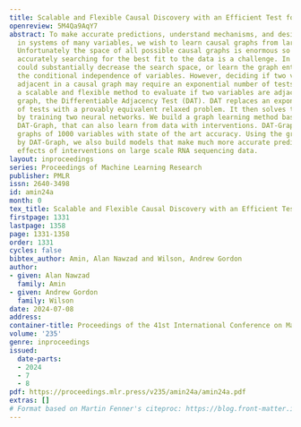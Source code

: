 ```yaml
---
title: Scalable and Flexible Causal Discovery with an Efficient Test for Adjacency
openreview: 5M4Qa9AqY7
abstract: To make accurate predictions, understand mechanisms, and design interventions
  in systems of many variables, we wish to learn causal graphs from large scale data.
  Unfortunately the space of all possible causal graphs is enormous so scalably and
  accurately searching for the best fit to the data is a challenge. In principle we
  could substantially decrease the search space, or learn the graph entirely, by testing
  the conditional independence of variables. However, deciding if two variables are
  adjacent in a causal graph may require an exponential number of tests. Here we build
  a scalable and flexible method to evaluate if two variables are adjacent in a causal
  graph, the Differentiable Adjacency Test (DAT). DAT replaces an exponential number
  of tests with a provably equivalent relaxed problem. It then solves this problem
  by training two neural networks. We build a graph learning method based on DAT,
  DAT-Graph, that can also learn from data with interventions. DAT-Graph can learn
  graphs of 1000 variables with state of the art accuracy. Using the graph learned
  by DAT-Graph, we also build models that make much more accurate predictions of the
  effects of interventions on large scale RNA sequencing data.
layout: inproceedings
series: Proceedings of Machine Learning Research
publisher: PMLR
issn: 2640-3498
id: amin24a
month: 0
tex_title: Scalable and Flexible Causal Discovery with an Efficient Test for Adjacency
firstpage: 1331
lastpage: 1358
page: 1331-1358
order: 1331
cycles: false
bibtex_author: Amin, Alan Nawzad and Wilson, Andrew Gordon
author:
- given: Alan Nawzad
  family: Amin
- given: Andrew Gordon
  family: Wilson
date: 2024-07-08
address:
container-title: Proceedings of the 41st International Conference on Machine Learning
volume: '235'
genre: inproceedings
issued:
  date-parts:
  - 2024
  - 7
  - 8
pdf: https://proceedings.mlr.press/v235/amin24a/amin24a.pdf
extras: []
# Format based on Martin Fenner's citeproc: https://blog.front-matter.io/posts/citeproc-yaml-for-bibliographies/
---
```

